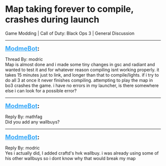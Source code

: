 # Map taking forever to compile, crashes during launch
Game Modding | Call of Duty: Black Ops 3 | General Discussion

---
<strong style="font-size: 1.4em;"><span style="text-decoration: underline;text-decoration-color: #34a7f9;"><span style="color:#34a7f9;">ModmeBot</span></span>:</strong>

<p>Thread By: modric<br />Map is almost done and i made some tiny changes in gsc and radiant and wanted to test it and for whatever reason compiling isnt working properly. it takes 15 minutes just to link, and longer than that to compile/lights. if i try to do all 3 at once it never finishes compiling. attempting to play the map in bo3 crashes the game. i have no errors in my launcher, is there somewhere else i can look for a possible error?</p>

---
<strong style="font-size: 1.4em;"><span style="text-decoration: underline;text-decoration-color: #34a7f9;"><span style="color:#34a7f9;">ModmeBot</span></span>:</strong>

<p>Reply By: mathfag<br />Did you add any wallbuys?</p>

---
<strong style="font-size: 1.4em;"><span style="text-decoration: underline;text-decoration-color: #34a7f9;"><span style="color:#34a7f9;">ModmeBot</span></span>:</strong>

<p>Reply By: modric<br />Yes i actually did, I added craftd&#39;s hvk wallbuy. i was already using some of his other wallbuys so i dont know why that would break my map</p>
